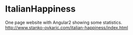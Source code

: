 # ItalianHappiness
One page website with Angular2 showing some statistics. http://www.stanko-ovkaric.com/italian-happiness/index.html
